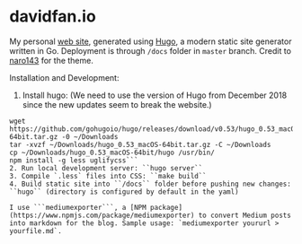 # davidfan.io
My personal [web site](http://www.davidfan.io), generated using [Hugo](https://gohugo.io/), a modern static site generator written in Go.
Deployment is through ``/docs`` folder in ``master`` branch. Credit to [naro143](https://github.com/naro143/hugo-coder-portfolio) for the theme.

Installation and Development:
1. Install hugo:
(We need to use the version of Hugo from December 2018 since the new updates seem to break the website.)

```
wget https://github.com/gohugoio/hugo/releases/download/v0.53/hugo_0.53_macOS-64bit.tar.gz -0 ~/Downloads
tar -xvzf ~/Downloads/hugo_0.53_macOS-64bit.tar.gz -C ~/Downloads
cp ~/Downloads/hugo_0.53_macOS-64bit/hugo /usr/bin/
npm install -g less uglifycss```
2. Run local development server: ``hugo server``
3. Compile `.less` files into CSS: ``make build``
4. Build static site into ``/docs`` folder before pushing new changes: ``hugo`` (directory is configured by default in the yaml)

I use ```mediumexporter```, a [NPM package](https://www.npmjs.com/package/mediumexporter) to convert Medium posts into markdown for the blog. Sample usage: `mediumexporter yoururl > yourfile.md`.
